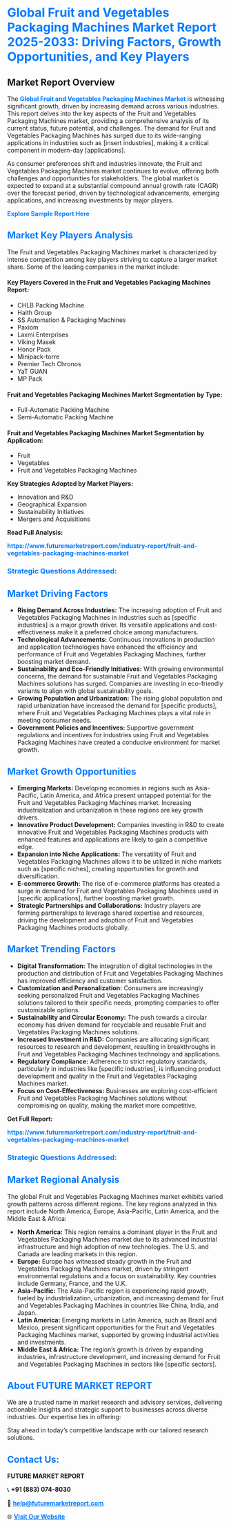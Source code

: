 <h1 style="color: #007BFF;">Global Fruit and Vegetables Packaging Machines Market Report 2025-2033: Driving Factors, Growth Opportunities, and Key Players</h1>

<section id="overview">
<h2>Market Report Overview</h2>
<p>The <a href="https://www.futuremarketreport.com/industry-report/fruit-and-vegetables-packaging-machines-market" style="color: #007BFF; text-decoration: none;"><strong>Global Fruit and Vegetables Packaging Machines Market</strong></a> is witnessing significant growth, driven by increasing demand across various industries. This report delves into the key aspects of the Fruit and Vegetables Packaging Machines market, providing a comprehensive analysis of its current status, future potential, and challenges. The demand for Fruit and Vegetables Packaging Machines has surged due to its wide-ranging applications in industries such as [insert industries], making it a critical component in modern-day [applications].</p>
<p>As consumer preferences shift and industries innovate, the Fruit and Vegetables Packaging Machines market continues to evolve, offering both challenges and opportunities for stakeholders. The global market is expected to expand at a substantial compound annual growth rate (CAGR) over the forecast period, driven by technological advancements, emerging applications, and increasing investments by major players.</p>
</section>

<section id="overview">
<p><a href="https://www.futuremarketreport.com/request-sample/reportId=124738" style="color: #007BFF; text-decoration: none;"><strong>Explore Sample Report Here</strong></a></p>
</section>

<section id="key-players">
<h2 style="color: #007BFF;">Market Key Players Analysis</h2>
<p>The Fruit and Vegetables Packaging Machines market is characterized by intense competition among key players striving to capture a larger market share. Some of the leading companies in the market include:</p>
<h4>Key Players Covered in the Fruit and Vegetables Packaging Machines Report:</h4>
<ul><li>CHLB Packing Machine</li><li>Haith Group</li><li>SS Automation &amp; Packaging Machines</li><li>Paxiom</li><li>Laxmi Enterprises</li><li>Viking Masek</li><li>Honor Pack</li><li>Minipack-torre</li><li>Premier Tech Chronos</li><li>YaT GUAN</li><li>MP Pack</li></ul>
<h4>Fruit and Vegetables Packaging Machines Market Segmentation by Type:</h4>
<ul><li>Full-Automatic Packing Machine</li><li>Semi-Automatic Packing Machine</li></ul>

<h4>Fruit and Vegetables Packaging Machines Market Segmentation by Application:</h4>
<ul><li>Fruit</li><li>Vegetables</li><li>Fruit and Vegetables Packaging Machines</li></ul>
<p><strong>Key Strategies Adopted by Market Players:</strong></p>
<ul>
<li>Innovation and R&D</li>
<li>Geographical Expansion</li>
<li>Sustainability Initiatives</li>
<li>Mergers and Acquisitions</li>
</ul>
</section>

<section>
<p><strong>Read Full Analysis: </strong></p><a href="https://www.futuremarketreport.com/industry-report/fruit-and-vegetables-packaging-machines-market" style="color: #007BFF; text-decoration: none;"><strong>https://www.futuremarketreport.com/industry-report/fruit-and-vegetables-packaging-machines-market</strong></a>
<h3 style="color: #007BFF;">Strategic Questions Addressed:</h3>
</section>

<section id="driving-factors">
<h2 style="color: #007BFF;">Market Driving Factors</h2>
<ul>
<li><strong>Rising Demand Across Industries:</strong> The increasing adoption of Fruit and Vegetables Packaging Machines in industries such as [specific industries] is a major growth driver. Its versatile applications and cost-effectiveness make it a preferred choice among manufacturers.</li>
<li><strong>Technological Advancements:</strong> Continuous innovations in production and application technologies have enhanced the efficiency and performance of Fruit and Vegetables Packaging Machines, further boosting market demand.</li>
<li><strong>Sustainability and Eco-Friendly Initiatives:</strong> With growing environmental concerns, the demand for sustainable Fruit and Vegetables Packaging Machines solutions has surged. Companies are investing in eco-friendly variants to align with global sustainability goals.</li>
<li><strong>Growing Population and Urbanization:</strong> The rising global population and rapid urbanization have increased the demand for [specific products], where Fruit and Vegetables Packaging Machines plays a vital role in meeting consumer needs.</li>
<li><strong>Government Policies and Incentives:</strong> Supportive government regulations and incentives for industries using Fruit and Vegetables Packaging Machines have created a conducive environment for market growth.</li>
</ul>
</section>

<section id="growth-opportunities">
<h2 style="color: #007BFF;">Market Growth Opportunities</h2>
<ul>
<li><strong>Emerging Markets:</strong> Developing economies in regions such as Asia-Pacific, Latin America, and Africa present untapped potential for the Fruit and Vegetables Packaging Machines market. Increasing industrialization and urbanization in these regions are key growth drivers.</li>
<li><strong>Innovative Product Development:</strong> Companies investing in R&D to create innovative Fruit and Vegetables Packaging Machines products with enhanced features and applications are likely to gain a competitive edge.</li>
<li><strong>Expansion into Niche Applications:</strong> The versatility of Fruit and Vegetables Packaging Machines allows it to be utilized in niche markets such as [specific niches], creating opportunities for growth and diversification.</li>
<li><strong>E-commerce Growth:</strong> The rise of e-commerce platforms has created a surge in demand for Fruit and Vegetables Packaging Machines used in [specific applications], further boosting market growth.</li>
<li><strong>Strategic Partnerships and Collaborations:</strong> Industry players are forming partnerships to leverage shared expertise and resources, driving the development and adoption of Fruit and Vegetables Packaging Machines products globally.</li>
</ul>
</section>

<section id="trending-factors">
<h2 style="color: #007BFF;">Market Trending Factors</h2>
<ul>
<li><strong>Digital Transformation:</strong> The integration of digital technologies in the production and distribution of Fruit and Vegetables Packaging Machines has improved efficiency and customer satisfaction.</li>
<li><strong>Customization and Personalization:</strong> Consumers are increasingly seeking personalized Fruit and Vegetables Packaging Machines solutions tailored to their specific needs, prompting companies to offer customizable options.</li>
<li><strong>Sustainability and Circular Economy:</strong> The push towards a circular economy has driven demand for recyclable and reusable Fruit and Vegetables Packaging Machines solutions.</li>
<li><strong>Increased Investment in R&D:</strong> Companies are allocating significant resources to research and development, resulting in breakthroughs in Fruit and Vegetables Packaging Machines technology and applications.</li>
<li><strong>Regulatory Compliance:</strong> Adherence to strict regulatory standards, particularly in industries like [specific industries], is influencing product development and quality in the Fruit and Vegetables Packaging Machines market.</li>
<li><strong>Focus on Cost-Effectiveness:</strong> Businesses are exploring cost-efficient Fruit and Vegetables Packaging Machines solutions without compromising on quality, making the market more competitive.</li>
</ul>
</section>

<section>
<p><strong>Get Full Report: </strong></p><a href="https://www.futuremarketreport.com/industry-report/fruit-and-vegetables-packaging-machines-market" style="color: #007BFF; text-decoration: none;"><strong>https://www.futuremarketreport.com/industry-report/fruit-and-vegetables-packaging-machines-market</strong></a>
<h3 style="color: #007BFF;">Strategic Questions Addressed:</h3>
</section>


<section id="regional-analysis">
<h2 style="color: #007BFF;">Market Regional Analysis</h2>
<p>The global Fruit and Vegetables Packaging Machines market exhibits varied growth patterns across different regions. The key regions analyzed in this report include North America, Europe, Asia-Pacific, Latin America, and the Middle East & Africa:</p>
<ul>
<li><strong>North America:</strong> This region remains a dominant player in the Fruit and Vegetables Packaging Machines market due to its advanced industrial infrastructure and high adoption of new technologies. The U.S. and Canada are leading markets in this region.</li>
<li><strong>Europe:</strong> Europe has witnessed steady growth in the Fruit and Vegetables Packaging Machines market, driven by stringent environmental regulations and a focus on sustainability. Key countries include Germany, France, and the U.K.</li>
<li><strong>Asia-Pacific:</strong> The Asia-Pacific region is experiencing rapid growth, fueled by industrialization, urbanization, and increasing demand for Fruit and Vegetables Packaging Machines in countries like China, India, and Japan.</li>
<li><strong>Latin America:</strong> Emerging markets in Latin America, such as Brazil and Mexico, present significant opportunities for the Fruit and Vegetables Packaging Machines market, supported by growing industrial activities and investments.</li>
<li><strong>Middle East & Africa:</strong> The region’s growth is driven by expanding industries, infrastructure development, and increasing demand for Fruit and Vegetables Packaging Machines in sectors like [specific sectors].</li>
</ul>
</section>

<footer>
<h2 style="color: #007BFF;">About FUTURE MARKET REPORT</h2>
<p>We are a trusted name in market research and advisory services, delivering actionable insights and strategic support to businesses across diverse industries. Our expertise lies in offering:</p>

<p>Stay ahead in today’s competitive landscape with our tailored research solutions.</p>

<h2 style="color: #007BFF;">Contact Us:</h2>
<p><strong>FUTURE MARKET REPORT</strong></p>
<p>📞 <strong>+91 (883) 074-8030</strong></p>
<p>📧 <strong><a href="mailto:help@futuremarketreport.com" style="color: #007BFF;">help@futuremarketreport.com</a></strong></p>
<p>🌐 <strong><a href="https://www.futuremarketreport.com/" style="color: #007BFF;">Visit Our Website</a></strong></p>
</footer>
